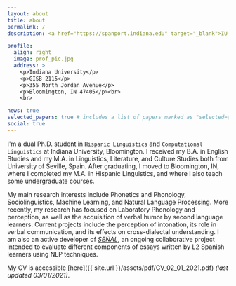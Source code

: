 ```yaml
---
layout: about
title: about
permalink: /
description: <a href="https://spanport.indiana.edu" target="_blank">IU Spanish & Portuguese</a><a> | </a><a href="https://linguistics.indiana.edu" target="_blank">IU Linguistics</a>

profile:
  align: right
  image: prof_pic.jpg
  address: >
    <p>Indiana University</p>
    <p>GISB 2115</p>
    <p>355 North Jordan Avenue</p>     
    <p>Bloomington, IN 47405</p><br>
    <br>

news: true
selected_papers: true # includes a list of papers marked as "selected={true}"
social: true
---
```

I'm a dual Ph.D. student in `Hispanic Linguistics` and `Computational Linguistics` at Indiana University, Bloomington. I received my B.A. in English Studies and my M.A. in Linguistics, Literature, and Culture Studies both from University of Seville, Spain. After graduating, I moved to Bloomington, IN, where I completed my M.A. in Hispanic Linguistics, and where I also teach some undergraduate courses.

My main research interests include Phonetics and Phonology, Sociolinguistics, Machine Learning, and Natural Language Processing. More recently, my research has focused on Laboratory Phonology and perception, as well as the acquisition of verbal humor by second language learners. Current projects include the perception of intonation, its role in verbal communication, and its effects on cross-dialectal understanding. I am also an active developer of _[SEÑAL](https://www.sarroniz.com/projects/SEÑAL/)_, an ongoing collaborative project intended to evaluate different components of essays written by L2 Spanish learners using NLP techniques. 

My CV is accessible [here]({{ site.url }}/assets/pdf/CV_02_01_2021.pdf) _(last updated 03/01/2021)_.

